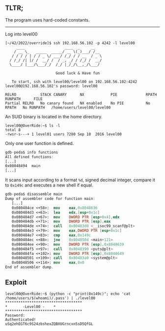 ## TLTR;
The program uses hard-coded constants.
***

Log into level00
```shell
[~/42/2022/override]$ ssh 192.168.56.102 -p 4242 -l level00
     ____                  ____  _     __
    / __ \_   _____  _____/ __ \(_)___/ /__
   / / / / | / / _ \/ ___/ /_/ / / __  / _ \
  / /_/ /| |/ /  __/ /  / _, _/ / /_/ /  __/
  \____/ |___/\___/_/  /_/ |_/_/\__,_/\___/

                       Good luck & Have fun

   To start, ssh with level00/level00 on 192.168.56.102:4242
level00@192.168.56.102's password: level00

RELRO           STACK CANARY      NX            PIE             RPATH      RUNPATH      FILE
Partial RELRO   No canary found   NX enabled    No PIE          No RPATH   No RUNPATH   /home/users/level00/level00
```
An SUID binary is located in the home directory.
```shell
level00@OverRide:~$ ls -l
total 8
-rwsr-s---+ 1 level01 users 7280 Sep 10  2016 level00
```
Only one user function is defined.
```nasm
gdb-peda$ info functions
All defined functions:
[...]
0x08048494  main
[...]
```
It scans input according to a format `%d`, signed decimal integer, compare it to `0x149c` and executes a new shell if equal.
```nasm
gdb-peda$ disassemble main
Dump of assembler code for function main:
   [...]
   0x080484ce <+58>:  mov    eax,0x8048636
   0x080484d3 <+63>:  lea    edx,[esp+0x1c]
   0x080484d7 <+67>:  mov    DWORD PTR [esp+0x4],edx
   0x080484db <+71>:  mov    DWORD PTR [esp],eax
   0x080484de <+74>:  call   0x80483d0 <__isoc99_scanf@plt>
   0x080484e3 <+79>:  mov    eax,DWORD PTR [esp+0x1c]
   0x080484e7 <+83>:  cmp    eax,0x149c
   0x080484ec <+88>:  jne    0x804850d <main+121>
   0x080484ee <+90>:  mov    DWORD PTR [esp],0x8048639
   0x080484f5 <+97>:  call   0x8048390 <puts@plt>
   0x080484fa <+102>: mov    DWORD PTR [esp],0x8048649
   0x08048501 <+109>: call   0x80483a0 <system@plt>
   0x08048506 <+114>: mov    eax,0x0
End of assembler dump.
```
## Exploit
```shell
level00@OverRide:~$ (python -c "print(0x149c)"; echo 'cat /home/users/$(whoami)/.pass') | ./level00
***********************************
*       -Level00 -    *
***********************************
Password:
Authenticated!
uSq2ehEGT6c9S24zbshexZQBXUGrncxn5sD5QfGL
```
